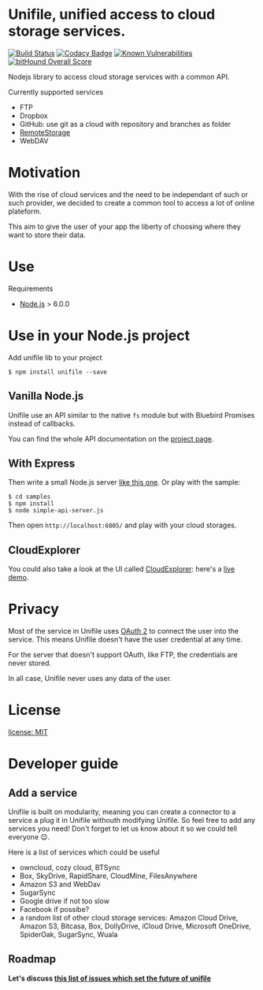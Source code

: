 # Unifile, unified access to cloud storage services.

[![Build Status](https://travis-ci.org/silexlabs/unifile.png?branch=master)](https://travis-ci.org/silexlabs/unifile) [![Codacy Badge](https://api.codacy.com/project/badge/Grade/0aa235e2fa2f457b9e3f2d608ec608e3)](https://www.codacy.com/app/jeanbaptiste-richardet/unifile?utm_source=github.com&amp;utm_medium=referral&amp;utm_content=silexlabs/unifile&amp;utm_campaign=Badge_Grade) [![Known Vulnerabilities](https://snyk.io/test/github/silexlabs/unifile/badge.svg)](https://snyk.io/test/github/silexlabs/unifile) [![bitHound Overall Score](https://www.bithound.io/github/silexlabs/unifile/badges/score.svg)](https://www.bithound.io/github/silexlabs/unifile)

Nodejs library to access cloud storage services with a common API.

Currently supported services

* FTP
* Dropbox
* GitHub: use git as a cloud with repository and branches as folder
* [RemoteStorage](https://remotestorage.io/)
* WebDAV


# Motivation

With the rise of cloud services and the need to be independant of such or such provider, we decided to create a common tool to access a lot of online plateform.

This aim to give the user of your app the liberty of choosing where they want to store their data.


# Use

Requirements

* [Node.js](http://nodejs.org/) > 6.0.0

# Use in your Node.js project

Add unifile lib to your project

```
$ npm install unifile --save
```

## Vanilla Node.js

Unifile use an API similar to the native `fs` module but with Bluebird Promises instead of callbacks.

You can find the whole API documentation on the [project page](https://silexlabs.github.io/unifile/).

## With Express

Then write a small Node.js server [like this one](./samples/simple-api-server.js). Or play with the sample:

```
$ cd samples
$ npm install
$ node simple-api-server.js
```

Then open `http://localhost:6805/` and play with your cloud storages.

## CloudExplorer

You could also take a look at the UI called [CloudExplorer](https://github.com/lexoyo/CloudExplorer2): here's a [live demo](https://cloud-explorer2.herokuapp.com/).

# Privacy

Most of the service in Unifile uses [OAuth 2](http://wiki.oauth.net/w/page/25236487/OAuth%202) to connect the user into the service. This means Unifile doesn't have the user credential at any time.

For the server that doesn't support OAuth, like FTP, the credentials are never stored.

In all case, Unifile never uses any data of the user.

# License

[license: MIT](./LICENSE)

# Developer guide

## Add a service

Unifile is built on modularity, meaning you can create a connector to a service a plug it in Unifile withouth modifying Unifile. So feel free to add any services you need! Don't forget to let us know about it so we could tell everyone :wink:.

Here is a list of services which could be useful

* owncloud, cozy cloud, BTSync
* Box, SkyDrive, RapidShare, CloudMine, FilesAnywhere
* Amazon S3 and WebDav
* SugarSync
* Google drive if not too slow
* Facebook if possibe?
* a random list of other cloud storage services: Amazon Cloud Drive, Amazon S3, Bitcasa, Box, DollyDrive, iCloud Drive, Microsoft OneDrive, SpiderOak, SugarSync, Wuala

## Roadmap

**Let's discuss [this list of issues which set the future of unifile](https://github.com/silexlabs/unifile/labels/enhancement)**

